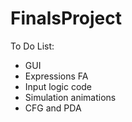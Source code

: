 # FinalsProject

To Do List:
- GUI
- Expressions FA
- Input logic code
- Simulation animations
- CFG and PDA
